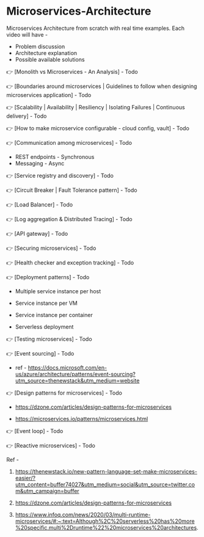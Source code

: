 # Microservices-Architecture
Microservices Architecture from scratch with real time examples.
Each video will have - 

* Problem discussion
* Architecture explanation
* Possible available solutions


👉 [Monolith vs Microservices - An Analysis] - Todo

👉 [Boundaries around microservices | Guidelines to follow when designing microservices application] - Todo

👉 [Scalability | Availability | Resiliency | Isolating Failures | Continuous delivery] - Todo

👉 [How to make microservice configurable - cloud config, vault] - Todo

👉 [Communication among microservices] - Todo

* REST endpoints - Synchronous
* Messaging - Async

👉 [Service registry and discovery] - Todo

👉 [Circuit Breaker | Fault Tolerance pattern] - Todo

👉 [Load Balancer] - Todo

👉 [Log aggregation & Distributed Tracing] - Todo

👉 [API gateway] - Todo

👉 [Securing microservices] - Todo

👉 [Health checker and exception tracking] - Todo

👉 [Deployment patterns] - Todo

 * Multiple service instance per host
 
 * Service instance per VM
 
 * Service instance per container
 
 * Serverless deployment
 

👉 [Testing microservices] - Todo

👉 [Event sourcing] - Todo

* ref - https://docs.microsoft.com/en-us/azure/architecture/patterns/event-sourcing?utm_source=thenewstack&utm_medium=website

👉 [Design patterns for microservices] - Todo

* https://dzone.com/articles/design-patterns-for-microservices

* https://microservices.io/patterns/microservices.html

👉 [Event loop] - Todo

👉 [Reactive microservices] - Todo



Ref -
1. https://thenewstack.io/new-pattern-language-set-make-microservices-easier/?utm_content=buffer74027&utm_medium=social&utm_source=twitter.com&utm_campaign=buffer

2. https://dzone.com/articles/design-patterns-for-microservices

3. https://www.infoq.com/news/2020/03/multi-runtime-microservices/#:~:text=Although%2C%20serverless%20has%20more%20specific,multi%2Druntime%22%20microservices%20architectures.
